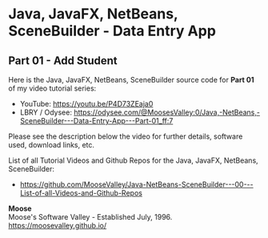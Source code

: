 # Java, JavaFX, NetBeans, SceneBuilder - Data Entry App
## Part 01 - Add Student

Here is the Java, JavaFX, NetBeans, SceneBuilder source code for
**Part 01** of my video tutorial series:
* YouTube: https://youtu.be/P4D73ZEaja0
* LBRY / Odysee: https://odysee.com/@MoosesValley:0/Java,-NetBeans,-SceneBuilder---Data-Entry-App---Part-01_ff:7

Please see the description below the video for further details, software used, download links, etc.

List of all Tutorial Videos and Github Repos for the Java, JavaFX, NetBeans, SceneBuilder:
* https://github.com/MooseValley/Java-NetBeans-SceneBuilder---00---List-of-all-Videos-and-Github-Repos

**Moose**
<br>Moose's Software Valley - Established July, 1996.
<br>https://moosevalley.github.io/
